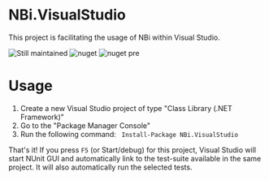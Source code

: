 # NBi.VisualStudio
This project is facilitating the usage of NBi within Visual Studio.

![Still maintained](https://img.shields.io/maintenance/yes/2020.svg)
![nuget](https://img.shields.io/nuget/v/NBi.VisualStudio.svg) 
![nuget pre](https://img.shields.io/nuget/vpre/NBi.VisualStudio.svg)

Usage
=====

1. Create a new Visual Studio project of type "Class Library (.NET Framework)"
1. Go to the "Package Manager Console" 
1. Run the following command: ``` Install-Package NBi.VisualStudio```

That's it!
If you press ```F5``` (or Start/debug) for this project, Visual Studio will start NUnit GUI and automatically link to the test-suite available in the same project. It will also automatically run the selected tests.

